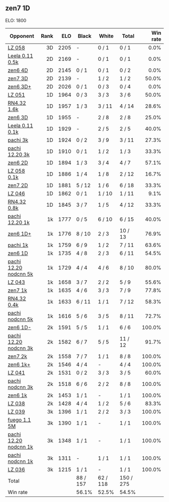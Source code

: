 ## zen7 1D ##

ELO: 1800

Opponent | Rank | ELO | Black | White | Total | Win rate
---------|-----:|----:|-------|-------|-------|-------:
[LZ 058](LZ%20058.md) | 3D | 2205 | - | 0 / 1 | 0 / 1 | 0.0%
[Leela 0.11 0.5k](Leela%200.11%200.5k.md) | 2D | 2169 | - | 0 / 1 | 0 / 1 | 0.0%
[zen6 4D](zen6%204D.md) | 2D | 2145 | 0 / 1 | 0 / 1 | 0 / 2 | 0.0%
[zen7 3D](zen7%203D.md) | 2D | 2139 | - | 1 / 2 | 1 / 2 | 50.0%
[zen6 3D+](zen6%203D+.md) | 2D | 2026 | 0 / 1 | 0 / 3 | 0 / 4 | 0.0%
[LZ 051](LZ%20051.md) | 1D | 1964 | 0 / 3 | 3 / 3 | 3 / 6 | 50.0%
[RN4.32 1.6k](RN4.32%201.6k.md) | 1D | 1957 | 1 / 3 | 3 / 11 | 4 / 14 | 28.6%
[zen6 3D](zen6%203D.md) | 1D | 1955 | - | 2 / 8 | 2 / 8 | 25.0%
[Leela 0.11 0.1k](Leela%200.11%200.1k.md) | 1D | 1929 | - | 2 / 5 | 2 / 5 | 40.0%
[pachi 3k](pachi%203k.md) | 1D | 1924 | 0 / 2 | 3 / 9 | 3 / 11 | 27.3%
[pachi 12.20 3k](pachi%2012.20%203k.md) | 1D | 1910 | 0 / 1 | 1 / 2 | 1 / 3 | 33.3%
[zen6 2D](zen6%202D.md) | 1D | 1894 | 1 / 3 | 3 / 4 | 4 / 7 | 57.1%
[LZ 058 0.1k](LZ%20058%200.1k.md) | 1D | 1886 | 1 / 4 | 1 / 8 | 2 / 12 | 16.7%
[zen7 2D](zen7%202D.md) | 1D | 1881 | 5 / 12 | 1 / 6 | 6 / 18 | 33.3%
[LZ 046](LZ%20046.md) | 1D | 1862 | 0 / 1 | 1 / 10 | 1 / 11 | 9.1%
[RN4.32 0.8k](RN4.32%200.8k.md) | 1D | 1845 | 3 / 7 | 1 / 5 | 4 / 12 | 33.3%
[pachi 12.20 1k](pachi%2012.20%201k.md) | 1k | 1777 | 0 / 5 | 6 / 10 | 6 / 15 | 40.0%
[zen6 1D+](zen6%201D+.md) | 1k | 1776 | 8 / 10 | 2 / 3 | 10 / 13 | 76.9%
[pachi 1k](pachi%201k.md) | 1k | 1759 | 6 / 9 | 1 / 2 | 7 / 11 | 63.6%
[zen6 1D](zen6%201D.md) | 1k | 1735 | 4 / 8 | 2 / 3 | 6 / 11 | 54.5%
[pachi 12.20 nodcnn 5k](pachi%2012.20%20nodcnn%205k.md) | 1k | 1729 | 4 / 4 | 4 / 6 | 8 / 10 | 80.0%
[LZ 043](LZ%20043.md) | 1k | 1658 | 3 / 7 | 2 / 2 | 5 / 9 | 55.6%
[zen7 1k](zen7%201k.md) | 1k | 1635 | 4 / 6 | 3 / 3 | 7 / 9 | 77.8%
[RN4.32 0.4k](RN4.32%200.4k.md) | 1k | 1633 | 6 / 11 | 1 / 1 | 7 / 12 | 58.3%
[pachi nodcnn 5k](pachi%20nodcnn%205k.md) | 1k | 1616 | 5 / 6 | 3 / 5 | 8 / 11 | 72.7%
[zen6 1D-](zen6%201D-.md) | 2k | 1591 | 5 / 5 | 1 / 1 | 6 / 6 | 100.0%
[pachi 12.20 nodcnn 3k](pachi%2012.20%20nodcnn%203k.md) | 2k | 1582 | 6 / 7 | 5 / 5 | 11 / 12 | 91.7%
[zen7 2k](zen7%202k.md) | 2k | 1558 | 7 / 7 | 1 / 1 | 8 / 8 | 100.0%
[zen6 1k+](zen6%201k+.md) | 2k | 1546 | 4 / 4 | - | 4 / 4 | 100.0%
[LZ 041](LZ%20041.md) | 2k | 1531 | 0 / 2 | 3 / 3 | 3 / 5 | 60.0%
[pachi nodcnn 3k](pachi%20nodcnn%203k.md) | 2k | 1518 | 6 / 6 | 2 / 2 | 8 / 8 | 100.0%
[zen6 1k](zen6%201k.md) | 2k | 1453 | 1 / 1 | - | 1 / 1 | 100.0%
[LZ 038](LZ%20038.md) | 2k | 1428 | 4 / 4 | 1 / 2 | 5 / 6 | 83.3%
[LZ 039](LZ%20039.md) | 3k | 1396 | 1 / 1 | 2 / 2 | 3 / 3 | 100.0%
[fuego 1.1 5M](fuego%201.1%205M.md) | 3k | 1390 | 1 / 1 | - | 1 / 1 | 100.0%
[pachi 12.20 nodcnn 1k](pachi%2012.20%20nodcnn%201k.md) | 3k | 1348 | 1 / 1 | - | 1 / 1 | 100.0%
[pachi nodcnn 1k](pachi%20nodcnn%201k.md) | 3k | 1311 | - | 1 / 1 | 1 / 1 | 100.0%
[LZ 036](LZ%20036.md) | 3k | 1215 | 1 / 1 | - | 1 / 1 | 100.0%
Total | | | 88 / 157 | 62 / 118 | 150 / 275 | 
Win rate| | | 56.1% | 52.5% | 54.5% | 
